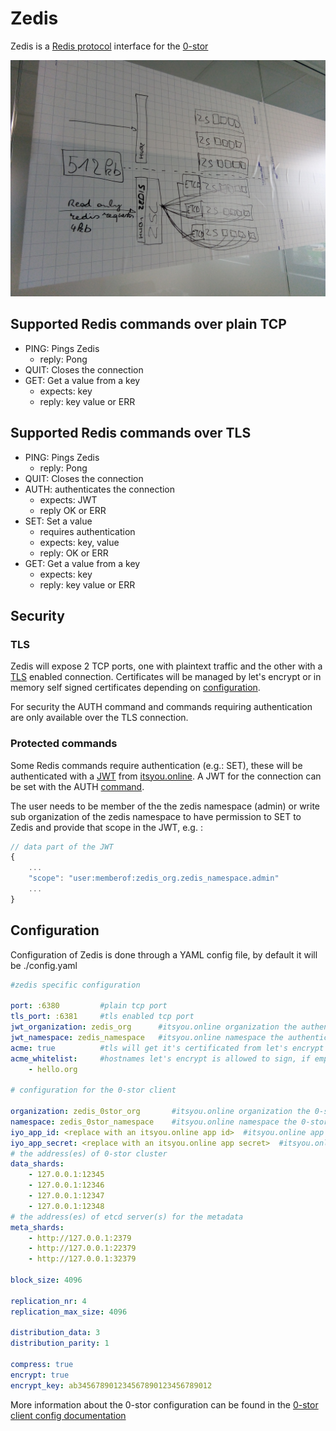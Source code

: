 # Zedis

Zedis is a [Redis protocol][redisProtocol] interface for the [0-stor][zeroStor]

![alt text](docs/assets/concept.jpg)

## Supported Redis commands over plain TCP

* PING: Pings Zedis
    * reply: Pong
* QUIT: Closes the connection
* GET: Get a value from a key
    * expects: key
    * reply: key value or ERR

## Supported Redis commands over TLS

* PING: Pings Zedis
    * reply: Pong
* QUIT: Closes the connection
* AUTH: authenticates the connection
    * expects: JWT
    * reply OK or ERR
* SET: Set a value
    * requires authentication
    * expects: key, value
    * reply: OK or ERR
* GET: Get a value from a key
    * expects: key
    * reply: key value or ERR

## Security

### TLS

Zedis will expose 2 TCP ports, one with plaintext traffic and the other with a [TLS][tls] enabled connection.
Certificates will be managed by let's encrypt or in memory self signed certificates depending on [configuration](#configuration).

For security the AUTH command and commands requiring authentication are only available over the TLS connection.

### Protected commands

Some Redis commands require authentication (e.g.: SET), these will be authenticated with a [JWT][jwt] from [itsyou.online][iyo].
A JWT for the connection can be set with the AUTH [command](#supported-redis-commands).

The user needs to be member of the the zedis namespace (admin) or write sub organization of the zedis namespace to have permission to SET to Zedis and provide that scope in the JWT, e.g. :

```js
// data part of the JWT
{
    ...
    "scope": "user:memberof:zedis_org.zedis_namespace.admin"
    ...
}
```

## Configuration

Configuration of Zedis is done through a YAML config file, by default it will be ./config.yaml

```yaml
#zedis specific configuration

port: :6380         #plain tcp port
tls_port: :6381     #tls enabled tcp port
jwt_organization: zedis_org      #itsyou.online organization the authenticated used needs to be member of
jwt_namespace: zedis_namespace   #itsyou.online namespace the authenticated used needs to be member of
acme: true          #tls will get it's certificated from let's encrypt
acme_whitelist:     #hostnames let's encrypt is allowed to sign, if empty it will allow all incoming hostnames
    - hello.org

# configuration for the 0-stor client

organization: zedis_0stor_org       #itsyou.online organization the 0-stor for Zedis belongs to
namespace: zedis_0stor_namespace    #itsyou.online namespace the 0-stor for Zedis belongs to
iyo_app_id: <replace with an itsyou.online app id>  #itsyou.online app id of the Zedis app
iyo_app_secret: <replace with an itsyou.online app secret>  #itsyou.online app secret of the Zedis app
# the address(es) of 0-stor cluster
data_shards:
    - 127.0.0.1:12345
    - 127.0.0.1:12346
    - 127.0.0.1:12347
    - 127.0.0.1:12348
# the address(es) of etcd server(s) for the metadata
meta_shards:
    - http://127.0.0.1:2379
    - http://127.0.0.1:22379
    - http://127.0.0.1:32379

block_size: 4096

replication_nr: 4
replication_max_size: 4096

distribution_data: 3
distribution_parity: 1

compress: true
encrypt: true
encrypt_key: ab345678901234567890123456789012
```

More information about the 0-stor configuration can be found in the [0-stor client config documentation][0storclient]


[zeroStor]:https://github.com/zero-os/0-stor
[redisProtocol]: https://redis.io/topics/protocol
[jwt]: https://jwt.io/
[tls]: https://en.wikipedia.org/wiki/Transport_Layer_Security
[iyo]: https://github.com/itsyouonline/identityserver/blob/master/docs/oauth2/jwt.md#jwt-json-web-token-support
[0storclient]: https://github.com/zero-os/0-stor/tree/master/client#using-0-stor-client-examples